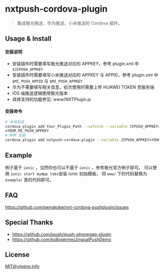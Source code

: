 # nxtpush-cordova-plugin
> 集成极光推送、华为推送、小米推送的 Cordova 插件。

  
## Usage & Install

#### 安装说明
* 安装插件时需要填写极光推送对应的 APPKEY，参考 plugin.xml 中 `$JIPUSH_APPKEY`
* 安装插件时需要填写小米推送对应的 APPKEY 与 APPID，参考 plugin.xml 中 `$MI_PUSH_APPID` 与 `$MI_PUSH_APPKEY`
* 华为不需要填写相关信息，初次使用时需要上传 HUAWEI TOKEN 至服务端
* IOS 端推送逻辑使用极光版本
* 具体支持的功能参见: www/NXTPlugin.js

#### 安装命令
```bash
# 本地安装
cordova plugin add Your_Plugin_Path --nofetch --variable JIPUSH_APPKEY=YOUR_JIPUSH_APPKEY --variable MI_PUSH_APPID=YOUR_MI_PUSH_APPID --variable MI_PUSH_APPKEY=
=YOUR_MI_PUSH_APPKEY
# NPM 安装
cordova plugin add nxtpush-cordova-plugin --variable JIPUSH_APPKEY=YOUR_JIPUSH_APPKEY --variable MI_PUSH_APPID=YOUR_MI_PUSH_APPID --variable MI_PUSH_APPKEY=YOUR_MI_PUSH_APPKEY
```


## Example
例子基于 `ionic` ，当然你也可以不基于 `ionic` ，参考极光官方例子即可。
可以使用 ```ionic start myApp tabs```安装 ionic 初始模板，
将 `www/` 下的代码替换为 `example/` 里的代码即可。


## FAQ
https://github.com/pengkobe/nxt-cordova-pushplugin/issues


## Special Thanks
* https://github.com/jpush/jpush-phonegap-plugin
* https://github.com/kidloserme/JingoalPushDemo


## License
MIT@yipeng.info